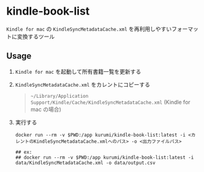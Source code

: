 # kindle-book-list

`Kindle for mac` の `KindleSyncMetadataCache.xml` を再利用しやすいフォーマットに変換するツール

## Usage

1. `Kindle for mac` を起動して所有書籍一覧を更新する

2. `KindleSyncMetadataCache.xml` をカレントにコピーする

   > `~/Library/Application Support/Kindle/Cache/KindleSyncMetadataCache.xml` (Kindle for mac の場合)

3. 実行する

   ```shell
   docker run --rm -v $PWD:/app kurumi/kindle-book-list:latest -i <カレントのKindleSyncMetadataCache.xmlへのパス> -o <出力ファイルパス>

   ## ex:
   ## docker run --rm -v $PWD:/app kurumi/kindle-book-list:latest -i data/KindleSyncMetadataCache.xml -o data/output.csv
   ```

